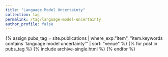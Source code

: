 ```yaml
---
title: "Language Model Uncertainty"
collection: tag
permalink: /tag/language-model-uncertainty
author_profile: false
---
```

{% assign pubs_tag = site.publications | where_exp:"item", "item.keywords contains 'language model uncertainty'" | sort: "venue" %}
{% for post in pubs_tag %}
  {% include archive-single.html %}
{% endfor %}